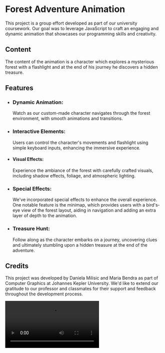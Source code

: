 # Forest Adventure Animation
This project is a group effort developed as part of our university coursework. Our goal was to leverage JavaScript to craft an engaging and dynamic animation that showcases our programming skills and creativity.

## Content
The content of the animation is a character which explores a mysterious forest with a flashlight and at the end of his journey he discovers a hidden treasure.

## Features
- ### Dynamic Animation:
  Watch as our custom-made character navigates through the forest environment, with smooth animations and transitions.
- ### Interactive Elements:
  Users can control the character's movements and flashlight using simple keyboard inputs, enhancing the immersive experience.
- #### Visual Effects:
  Experience the ambiance of the forest with carefully crafted visuals, including shadow effects, foliage, and atmospheric lighting.
- ### Special Effects:
  We've incorporated special effects to enhance the overall experience. One notable feature is the minimap, which provides users with a bird's-eye view of the forest layout, aiding in navigation and adding an extra layer of depth to the animation.
- ### Treasure Hunt:
  Follow along as the character embarks on a journey, uncovering clues and ultimately stumbling upon a hidden treasure at the end of the adventure.

## Credits
This project was developed by Daniela Milisic and Maria Bendra as part of Computer Graphics at Johannes Kepler University. We'd like to extend our gratitude to our professor and classmates for their support and feedback throughout the development process.


![alt text](https://github.com/classDana/CG-Animation/blob/main/video/FinalVideo.mp4)
